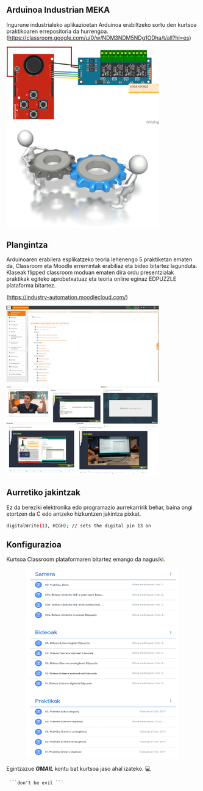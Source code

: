 ## Arduinoa Industrian MEKA

Ingurune industrialeko aplikazioetan Arduinoa erabiltzeko sortu den kurtsoa praktikoaren errepositoria da hurrengoa. 
(https://classroom.google.com/u/0/w/NDM3NDM5NDg1ODha/t/all?hl=es)

<p float="left">
  <img src="https://github.com/axpirina/Arduinoa-Industrian/blob/master/Irudiak/Elektropneumatikoa%20(MEKA)_bb.png" width="400" />
  <img src="https://github.com/axpirina/Arduinoa-Industrian/blob/master/Irudiak/Engranaje%2002.gif" width="400" /> 
</p>

## Plangintza

Arduinoaren erabilera esplikatzeko teoria lehenengo 5 praktiketan ematen da, Classroom eta Moodle erremintak erabiliaz eta bideo bitartez lagunduta. Klaseak flipped classroom moduan ematen dira ordu presentzialak praktikak egiteko aprobetxatuaz eta teoria online eginaz EDPUZZLE plataforma bitartez.
 
(https://industry-automation.moodlecloud.com/) 

<p float="left">
  <img src="https://github.com/axpirina/Arduinoa-Industrian/blob/master/Irudiak/Moodle.png" width="400" />
  <img src="https://github.com/axpirina/Arduinoa-Industrian/blob/master/Irudiak/Eddpuzzle.png" width="400" /> 
</p>

## Aurretiko jakintzak

Ez da bereziki elektronika edo programazio aurrekarririk behar, baina ongi etortzen da C edo antzeko hizkuntzen jakintza pixkat. 

```bash
digitalWrite(13, HIGH); // sets the digital pin 13 on
```

## Konfigurazioa

Kurtsoa Classroom plataformaren bitartez emango da nagusiki.

<p align="center">
  <img width="400" height="500" src="https://github.com/axpirina/Arduinoa-Industrian/blob/master/Irudiak/Classroom.png">
</p>

Egintzazue ***GMAIL*** kontu bat kurtsoa jaso ahal izateko.  :computer: 

     ```don't be evil ```
    

